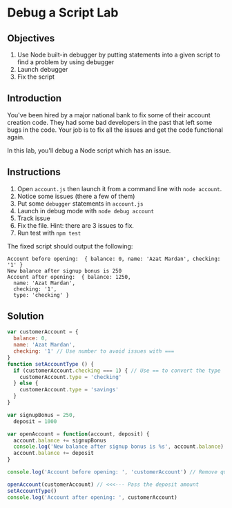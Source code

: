 # Debug a Script Lab

## Objectives

1. Use Node built-in debugger by putting statements into a given script to find a problem by using debugger
1. Launch debugger
2. Fix the script

## Introduction

You've been hired by a major national bank to fix some of their account creation code. They had some bad developers in the past that left some bugs in the code. Your job is to fix all the issues and get the code functional again.

In this lab, you'll debug a Node script which has an issue.

## Instructions

1. Open `account.js` then launch it from a command line with `node account`.
2. Notice some issues (there a few of them)
3. Put some `debugger` statements in `account.js`
4. Launch in debug mode with `node debug account`
5. Track issue
6. Fix the file. Hint: there are 3 issues to fix. 
7. Run test with `npm test`


The fixed script should output the following:

```
Account before opening:  { balance: 0, name: 'Azat Mardan', checking: '1' }
New balance after signup bonus is 250
Account after opening:  { balance: 1250,
  name: 'Azat Mardan',
  checking: '1',
  type: 'checking' }
```


## Solution

```js
var customerAccount = {
  balance: 0,
  name: 'Azat Mardan',
  checking: '1' // Use number to avoid issues with ===
}
function setAccountType () {
  if (customerAccount.checking === 1) { // Use == to convert the type
    customerAccount.type = 'checking'
  } else {
    customerAccount.type = 'savings'
  }
}

var signupBonus = 250,
  deposit = 1000

var openAccount = function(account, deposit) {
  account.balance += signupBonus
  console.log('New balance after signup bonus is %s', account.balance)
  account.balance += deposit
}

console.log('Account before opening: ', 'customerAccount') // Remove quotes around the variable name

openAccount(customerAccount) // <<<--- Pass the deposit amount
setAccountType()
console.log('Account after opening: ', customerAccount)
```
